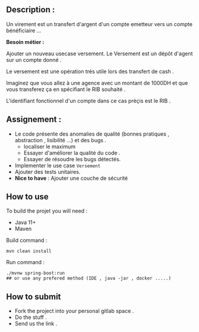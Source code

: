## Description :

Un virement est un transfert d'argent d'un compte emetteur vers un compte bénéficiaire ...

**Besoin métier :** 

Ajouter un nouveau usecase versement. Le Versement est un dépôt d'agent sur un compte donné . 

Le versement est une opération trés utile lors des transfert de cash .
 
Imaginez que vous allez à une agence avec un montant de 1000DH et que vous transferez ça en spécifiant le RIB souhaité .
 
L'identifiant fonctionnel d'un compte dans ce cas préçis est le RIB .  


## Assignement :

* Le code présente des anomalies de qualité (bonnes pratiques , abstraction , lisibilité ...) et des bugs . 
    * localiser le maximum 
    * Essayer d'améliorer la qualité du code .    
    * Essayer de résoudre les bugs détectés. 
* Implementer le use case `Versement` 
* Ajouter des tests unitaires.  
* **Nice to have** : Ajouter une couche de sécurité 

## How to use 
To build the projet you will need : 
* Java 11+ 
* Maven

Build command : 
```
mvn clean install
```

Run command : 
```
./mvnw spring-boot:run 
## or use any prefered method (IDE , java -jar , docker .....)
```

## How to submit 
* Fork the project into your personal gitlab space .    
* Do the stuff .
* Send us the link .
